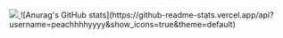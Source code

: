 <a href="mailto:pyhoo78@gmail.com" target="_blank">
  <img src="https://img.shields.io/badge/Gmail-EA4335?style=flat-square&logo=Gmail&logoColor=EA4335"/>
</a>
![Anurag's GitHub stats](https://github-readme-stats.vercel.app/api?username=peachhhhyyyy&show_icons=true&theme=default)
